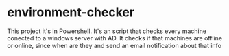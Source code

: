 # environment-checker
This project it's in Powershell. It's an script that checks every machine conected to a windows server with AD. It checks if that machines are offline or online, since when are they and send an email notification about that info

